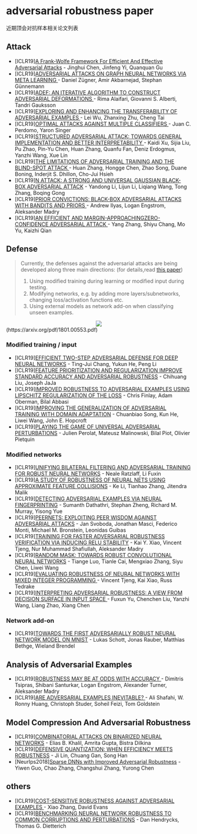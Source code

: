 # adversarial robustness paper
近期顶会对抗样本相关论文列表
## Attack
- [ICLR19][A Frank-Wolfe Framework For Efficient And Effective Adversarial Attacks](https://arxiv.org/abs/1811.10828) - Jinghui Chen, Jinfeng Yi, Quanquan Gu
- [ICLR19][ADVERSARIAL ATTACKS ON GRAPH NEURAL NETWORKS VIA META LEARNING ](https://arxiv.org/abs/1805.07984) - Daniel Zügner, Amir Akbarnejad, Stephan Günnemann
- [ICLR19][ADEF: AN ITERATIVE ALGORITHM TO CONSTRUCT ADVERSARIAL DEFORMATIONS ](https://arxiv.org/abs/1804.07729) - Rima Alaifari, Giovanni S. Alberti, Tandri Gauksson
- [ICLR19][EXPLORING AND ENHANCING THE TRANSFERABILITY OF ADVERSARIAL EXAMPLES ](https://openreview.net/pdf?id=HyMRUiC9YX) - Lei Wu, Zhanxing Zhu, Cheng Tai
- [ICLR19][OPTIMAL ATTACKS AGAINST MULTIPLE CLASSIFIERS ](https://openreview.net/pdf?id=rkl4M3R5K7) - Juan C. Perdomo, Yaron Singer
- [ICLR19][STRUCTURED ADVERSARIAL ATTACK: TOWARDS GENERAL IMPLEMENTATION AND BETTER INTERPRETABILITY ](https://arxiv.org/abs/1808.01664) - Kaidi Xu, Sijia Liu, Pu Zhao, Pin-Yu Chen, Huan Zhang, Quanfu Fan, Deniz Erdogmus, Yanzhi Wang, Xue Lin
- [ICLR19][THE LIMITATIONS OF ADVERSARIAL TRAINING AND THE BLIND-SPOT ATTACK ](https://openreview.net/pdf?id=HylTBhA5tQ) - Huan Zhang, Hongge Chen, Zhao Song, Duane Boning, Inderjit S. Dhillon, Cho-Jui Hsieh
- [ICLR19][N ATTACK: A STRONG AND UNIVERSAL GAUSSIAN BLACK-BOX ADVERSARIAL ATTACK](https://openreview.net/pdf?id=ryeoxnRqKQ) - Yandong Li, Lijun Li, Liqiang Wang, Tong Zhang, Boqing Gong
- [ICLR19][PRIOR CONVICTIONS: BLACK-BOX ADVERSARIAL ATTACKS WITH BANDITS AND PRIORS ](https://arxiv.org/abs/1807.07978) - Andrew Ilyas, Logan Engstrom, Aleksander Madry
- [ICLR19][AN EFFICIENT AND MARGIN-APPROACHINGZERO-CONFIDENCE ADVERSARIAL ATTACK ](https://openreview.net/pdf?id=B1gHjoRqYQ) - Yang Zhang, Shiyu Chang, Mo Yu, Kaizhi Qian
## Defense
> Currently, the defenses against the adversarial attacks are being developed along three main directions: (for details,read [this paper](https://arxiv.org/pdf/1801.00553.pdf))
>   1) Using modified training during learning or modified input during testing. 
>   2) Modifying networks, e.g. by adding more layers/subnetworks, changing loss/activation functions etc.
>   3) Using external models as network add-on when classifying unseen examples.

<div align=center><img src="https://github.com/hfeng-xia/adversarial-robustness/blob/master/IMG/1.jpg"/></div>(https://arxiv.org/pdf/1801.00553.pdf)

### Modified training / input
- [ICLR19][EFFICIENT TWO-STEP ADVERSARIAL DEFENSE FOR DEEP NEURAL NETWORKS](https://openreview.net/pdf?id=BklpOo09tQ) - Ting-Jui Chang, Yukun He, Peng Li
- [ICLR19][FEATURE PRIORITIZATION AND REGULARIZATION IMPROVE STANDARD ACCURACY AND ADVERSARIAL ROBUSTNESS](https://openreview.net/pdf?id=ryG2Cs09Y7) - Chihuang Liu, Joseph JaJa
- [ICLR19][IMPROVED ROBUSTNESS TO ADVERSARIAL EXAMPLES USING LIPSCHITZ REGULARIZATION OF THE LOSS](https://arxiv.org/abs/1810.00953) - Chris Finlay, Adam Oberman, Bilal Abbasi
- [ICLR19][IMPROVING THE GENERALIZATION OF ADVERSARIAL TRAINING WITH DOMAIN ADAPTATION](https://arxiv.org/abs/1810.00740) - Chuanbiao Song, Kun He, Liwei Wang, John E. Hopcroft
- [ICLR19][PLAYING THE GAME OF UNIVERSAL ADVERSARIAL PERTURBATIONS](https://arxiv.org/abs/1809.07802) - Julien Perolat, Mateusz Malinowski, Bilal Piot, Olivier Pietquin
### Modified networks
- [ICLR19][UNIFYING BILATERAL FILTERING AND ADVERSARIAL TRAINING FOR ROBUST NEURAL NETWORKS](https://arxiv.org/abs/1804.01635) - Neale Ratzlaff, Li Fuxin
- [ICLR19][A STUDY OF ROBUSTNESS OF NEURAL NETS USING APPROXIMATE FEATURE COLLISIONS](https://openreview.net/pdf?id=H1gDgn0qY7) - Ke Li, Tianhao Zhang, Jitendra Malik
- [ICLR19][DETECTING ADVERSARIAL EXAMPLES VIA NEURAL FINGERPRINTING](https://arxiv.org/abs/1803.03870) - Sumanth Dathathri, Stephan Zheng, Richard M. Murray, Yisong Yue
- [ICLR19][PEERNETS: EXPLOITING PEER WISDOM AGAINST ADVERSARIAL ATTACKS](https://arxiv.org/abs/1806.00088) - Jan Svoboda, Jonathan Masci, Federico Monti, Michael M. Bronstein, Leonidas Guibas
- [ICLR19][TRAINING FOR FASTER ADVERSARIAL ROBUSTNESS VERIFICATION VIA INDUCING RELU STABILITY](https://arxiv.org/abs/1809.03008) - Kai Y. Xiao, Vincent Tjeng, Nur Muhammad Shafiullah, Aleksander Madry
- [ICLR19][RANDOM MASK: TOWARDS ROBUST CONVOLUTIONAL NEURAL NETWORKS](https://openreview.net/pdf?id=SkgkJn05YX) - Tiange Luo, Tianle Cai, Mengxiao Zhang, Siyu Chen, Liwei Wang
- [ICLR19][EVALUATING ROBUSTNESS OF NEURAL NETWORKS WITH MIXED INTEGER PROGRAMMING ](https://arxiv.org/abs/1711.07356) - Vincent Tjeng, Kai Xiao, Russ Tedrake
- [ICLR19][INTERPRETING ADVERSARIAL ROBUSTNESS: A VIEW FROM DECISION SURFACE IN INPUT SPACE ](https://arxiv.org/abs/1810.00144) - Fuxun Yu, Chenchen Liu, Yanzhi Wang, Liang Zhao, Xiang Chen 
### Network add-on
- [ICLR19][TOWARDS THE FIRST ADVERSARIALLY ROBUST NEURAL NETWORK MODEL ON MNIST](https://arxiv.org/abs/1805.09190) - Lukas Schott, Jonas Rauber, Matthias Bethge, Wieland Brendel
## Analysis of Adversarial Examples
- [ICLR19][ROBUSTNESS MAY BE AT ODDS WITH ACCURACY ](https://arxiv.org/abs/1805.12152) - Dimitris Tsipras, Shibani Santurkar, Logan Engstrom, Alexander Turner, Aleksander Madry
- [ICLR19][ARE ADVERSARIAL EXAMPLES INEVITABLE? ](https://arxiv.org/abs/1809.02104) - Ali Shafahi, W. Ronny Huang, Christoph Studer, Soheil Feizi, Tom Goldstein
## Model Compression And Adversarial Robustness
- [ICLR19][COMBINATORIAL ATTACKS ON BINARIZED NEURAL NETWORKS](https://arxiv.org/abs/1810.03538) - Elias B. Khalil, Amrita Gupta, Bistra Dilkina
- [ICLR19][DEFENSIVE QUANTIZATION: WHEN EFFICIENCY MEETS ROBUSTNESS](https://openreview.net/pdf?id=ryetZ20ctX) - Ji Lin, Chuang Gan, Song Han
- [NeurIps2018][Sparse DNNs with Improved Adversarial Robustness](https://arxiv.org/abs/1810.09619) - Yiwen Guo, Chao Zhang, Changshui Zhang, Yurong Chen
## others
- [ICLR19][COST-SENSITIVE ROBUSTNESS AGAINST ADVERSARIAL EXAMPLES ](https://arxiv.org/abs/1810.09225) - Xiao Zhang, David Evans
- [ICLR19][BENCHMARKING NEURAL NETWORK ROBUSTNESS TO COMMON CORRUPTIONS AND PERTURBATIONS](https://arxiv.org/abs/1807.01697) - Dan Hendrycks, Thomas G. Dietterich
